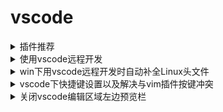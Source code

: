 # vscode

<details><summary>插件推荐</summary>
</details>


<details><summary>使用vscode远程开发</summary>

# 使用vscode远程开发

[我最终还是选择了vscode](https://zhuanlan.zhihu.com/p/93239107)

</details>

<details><summary>win下用vscode远程开发时自动补全Linux头文件</summary>

目前发现，只要在远程开发时为远程机安装`C/C++`插件，在默认配置下即可自动补全

</details>

<details><summary>vscode下快捷键设置以及解决与vim插件按键冲突</summary>

查看vscode中vim插件官方文档来查看完整自定义按键信息[官方文档](https://github.com/VSCodeVim/Vim)

直接在`setting.json`文件中为vim添加配置：
```
{
    "vim.easymotion": true,
    "vim.incsearch": true,
    "vim.hlsearch": true,
    "vim.useCtrlKeys": true,
    //插入模式下自定义按键功能
    "vim.insertModeKeyBindingsNonRecursive": [
        {
            "before": ["<C-e>"],
            "after": ["<Esc>", "A"]
        }
    ],
    "vim.normalModeKeyBindingsNonRecursive": [
    ],
    "vim.handleKeys": {
        "<C-d>": true,
        "<C-f>": true,
    }
}

```


</details>


<details><summary>关闭vscode编辑区域左边预览栏</summary>

关闭预览功能方法：
> 点击—文件----首选项----设置-----用户设置-----文本编辑器----小地图----取消对勾

</details>

